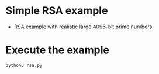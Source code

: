 # Simple RSA example

- RSA example with realistic large 4096-bit prime numbers.

# Execute the example

```sh
python3 rsa.py
```

